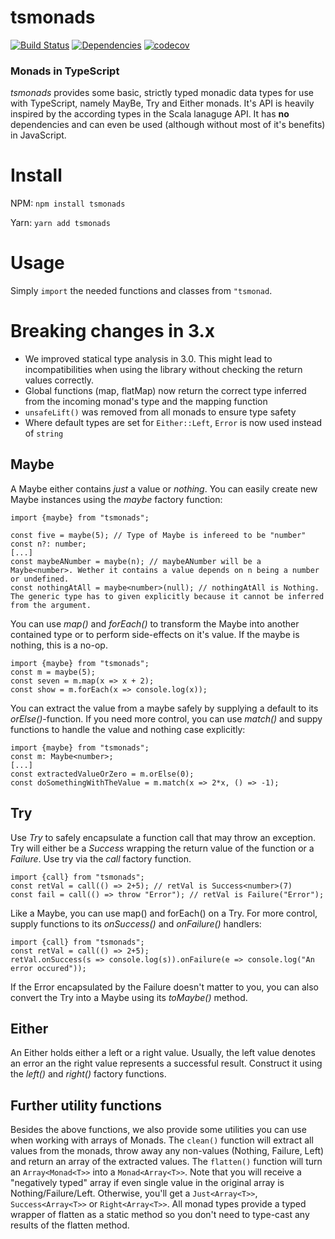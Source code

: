 # tsmonads

[![Build Status](https://travis-ci.org/hbel/tsmonads.svg?branch=master)](https://travis-ci.org/hbel/tsmonads)
[![Dependencies](https://david-dm.org/hbel/tsmonads.svg)](https://david-dm.org/hbel/tsmonads.svg)
[![codecov](https://codecov.io/gh/hbel/tsmonads/branch/master/graph/badge.svg)](https://codecov.io/gh/hbel/tsmonads)

### Monads in TypeScript

_tsmonads_ provides some basic, strictly typed monadic data types for use with TypeScript, namely MayBe, Try and Either monads. It's API is heavily inspired by the according types in the Scala lanaguge API. It has **no** dependencies and can even be used (although without most of it's benefits) in JavaScript.

# Install

NPM: `npm install tsmonads`

Yarn: `yarn add tsmonads`

# Usage

Simply `import` the needed functions and classes from `"tsmonad`.

# Breaking changes in 3.x

-   We improved statical type analysis in 3.0. This might lead to incompatibilities when using the library without checking the return values correctly.
-   Global functions (map, flatMap) now return the correct type inferred from the incoming monad's type and the mapping function
-   `unsafeLift()` was removed from all monads to ensure type safety
-   Where default types are set for `Either::Left`, `Error` is now used instead of `string`

## Maybe

A Maybe either contains _just_ a value or _nothing_. You can easily create new Maybe instances using the _maybe_ factory function:

```
import {maybe} from "tsmonads";

const five = maybe(5); // Type of Maybe is infereed to be "number"
const n?: number;
[...]
const maybeANumber = maybe(n); // maybeANumber will be a Maybe<number>. Wether it contains a value depends on n being a number or undefined.
const nothingAtAll = maybe<number>(null); // nothingAtAll is Nothing. The generic type has to given explicitly because it cannot be inferred from the argument.
```

You can use _map()_ and _forEach()_ to transform the Maybe into another contained type or to perform side-effects on it's value. If the maybe is nothing, this is
a no-op.

```
import {maybe} from "tsmonads";
const m = maybe(5);
const seven = m.map(x => x + 2);
const show = m.forEach(x => console.log(x));
```

You can extract the value from a maybe safely by supplying a default to its _orElse()_-function. If you need more control, you can use _match()_ and suppy functions to handle the value and nothing case explicitly:

```
import {maybe} from "tsmonads";
const m: Maybe<number>;
[...]
const extractedValueOrZero = m.orElse(0);
const doSomethingWithTheValue = m.match(x => 2*x, () => -1);
```

## Try

Use _Try_ to safely encapsulate a function call that may throw an exception. Try will either be a _Success_ wrapping the return value of the function or a _Failure_. Use try via the _call_ factory function.

```
import {call} from "tsmonads";
const retVal = call(() => 2+5); // retVal is Success<number>(7)
const fail = call(() => throw "Error"); // retVal is Failure("Error");
```

Like a Maybe, you can use map() and forEach() on a Try. For more control, supply functions to its _onSuccess()_ and _onFailure()_ handlers:

```
import {call} from "tsmonads";
const retVal = call(() => 2+5);
retVal.onSuccess(s => console.log(s)).onFailure(e => console.log("An error occured"));
```

If the Error encapsulated by the Failure doesn't matter to you, you can also convert the Try into a Maybe using its _toMaybe()_ method.

## Either

An Either holds either a left or a right value. Usually, the left value denotes an error an the right value represents a successful result. Construct
it using the _left()_ and _right()_ factory functions.

## Further utility functions

Besides the above functions, we also provide some utilities you can use when working with arrays of Monads. The `clean()` function will extract all values
from the monads, throw away any non-values (Nothing, Failure, Left) and return an array of the extracted values. The `flatten()` function will turn an `Array<Monad<T>>` into a `Monad<Array<T>>`. Note that you will receive a "negatively typed" array if even single value in the original array is Nothing/Failure/Left. Otherwise, you'll get a `Just<Array<T>>`, `Success<Array<T>>` or `Right<Array<T>>`. All monad types provide a typed wrapper
of flatten as a static method so you don't need to type-cast any results of the flatten method.
